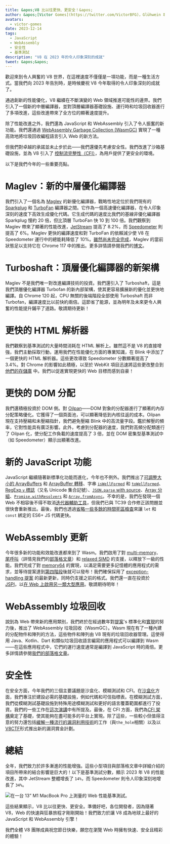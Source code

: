 ```yaml
---
title: &apos;V8 比以往更快、更安全！&apos;
author: &apos;[Victor Gomes](https://twitter.com/VictorBFG)，Glühwein 專家&apos;
avatars:
  - victor-gomes
date: 2023-12-14
tags:
  - JavaScript
  - WebAssembly
  - 安全性
  - 基準測試
description: "V8 在 2023 年的令人印象深刻的成就"
tweet: &apos;&apos;
---
```


歡迎來到令人興奮的 V8 世界，在這裡速度不僅僅是一項功能，而是一種生活方式。當我們向 2023 年告別時，是時候慶祝 V8 今年取得的令人印象深刻的成就了。

通過創新的性能優化，V8 繼續在不斷演變的 Web 領域推進可能性的邊界。我們引入了一個新的中層編譯器，並對頂層編譯器基礎設施、運行時和垃圾回收器進行了多項改進，這些改進帶來了全方位的顯著速度提升。

<!--truncate-->
除了性能改進之外，我們還為 JavaScript 和 WebAssembly 引入了令人振奮的新功能。我們還通過 [WebAssembly Garbage Collection (WasmGC)](https://v8.dev/blog/wasm-gc-porting) 實現了一種高效地將垃圾回收編程語言引入 Web 的新方法。

但我們對卓越的承諾並未止步於此——我們還優先考慮安全性。我們改進了沙箱基礎設施，並為 V8 引入了 [控制流完整性（CFI）](https://en.wikipedia.org/wiki/Control-flow_integrity)，為用戶提供了更安全的環境。

以下是我們今年的一些重要亮點。

# Maglev：新的中層優化編譯器

我們引入了一個名為 [Maglev](https://v8.dev/blog/maglev) 的新優化編譯器，戰略性地定位於我們現有的 [Sparkplug](https://v8.dev/blog/sparkplug) 和 [TurboFan](https://v8.dev/docs/turbofan) 編譯器之間。它作為一個高速優化編譯器，在令人印象深刻的速度下高效生成優化代碼。它生成代碼的速度比我們的基線非優化編譯器 Sparkplug 慢約 20 倍，但比頂層 TurboFan 快 10 到 100 倍。我們觀察到 Maglev 帶來了顯著的性能改進，[JetStream](https://browserbench.org/JetStream2.1/) 提高了 8.2%，而 [Speedometer](https://browserbench.org/Speedometer2.1/) 則提高了 6%。Maglev 更快的編譯速度和對 TurboFan 的依賴減少使 V8 在 Speedometer 運行中的總能耗降低了 10%。[雖然尚未完全完成](https://en.m.wikipedia.org/wiki/Full-employment_theorem)，Maglev 的當前狀態足以支持它在 Chrome 117 中的推出。更多詳情請參閱我們的[博文](https://v8.dev/blog/maglev)。

# Turboshaft：頂層優化編譯器的新架構

Maglev 不是我們唯一對改進編譯技術的投資。我們還引入了 Turboshaft，這是我們頂層優化編譯器 Turbofan 的新內部架構，使其更容易擴展新的優化並更快地編譯。自 Chrome 120 起，CPU 無關的後端階段全部使用 Turboshaft 而非 Turbofan，編譯速度比以前快約兩倍。這節省了能源，並為明年及未來更令人興奮的性能提升鋪平了道路。敬請期待更新！

# 更快的 HTML 解析器

我們觀察到基準測試的大量時間消耗在 HTML 解析上。雖然這不是 V8 的直接增強，我們主動採取行動，運用我們在性能優化方面的專業知識，在 Blink 中添加了一個更快的 HTML 解析器。這些更改導致 Speedometer 分數顯著提高了 3.4%。對 Chrome 的影響如此積極，以至於 WebKit 項目迅速將這些更改整合到 [他們的存儲庫](https://github.com/WebKit/WebKit/pull/9926) 中。我們以促進實現更快的 Web 目標而感到自豪！

# 更快的 DOM 分配

我們還積極投資於 DOM 側。對 [Oilpan](https://chromium.googlesource.com/v8/v8/+/main/include/cppgc/README.md)——DOM 對象的分配器進行了顯著的內存分配策略優化。它獲得了一個頁面池，可以顯著降低到內核往返的成本。Oilpan 現在支持壓縮和未壓縮指針，我們避免壓縮 Blink 中的高流量字段。鑑於解壓的頻率，它對性能具有廣泛影響。此外，考慮到分配器的速度，我們對高頻分配類進行了 Oilpan 化，使分配工作負載的速度提高了 3 倍，並在 DOM 密集型基準測試中（如 Speedometer）顯示出顯著改進。

# 新的 JavaScript 功能

JavaScript 繼續隨著新標準化功能而進化，今年也不例外。我們推出了[可調整大小的 ArrayBuffers](https://developer.mozilla.org/en-US/docs/Web/JavaScript/Reference/Global_Objects/ArrayBuffer#resizing_arraybuffers) 和 [ArrayBuffer 轉移](https://developer.mozilla.org/en-US/docs/Web/JavaScript/Reference/Global_Objects/ArrayBuffer/transfer)、字串 [`isWellFormed`](https://developer.mozilla.org/en-US/docs/Web/JavaScript/Reference/Global_Objects/String/isWellFormed) 和 [`toWellFormed`](https://developer.mozilla.org/en-US/docs/Web/JavaScript/Reference/Global_Objects/String/toWellFormed)、[RegExp `v` 標誌](https://v8.dev/features/regexp-v-flag)（又名 Unicode 集合記號）、[`JSON.parse` with source](https://github.com/tc39/proposal-json-parse-with-source)、[Array 分組](https://developer.mozilla.org/en-US/docs/Web/JavaScript/Reference/Global_Objects/Object/groupBy)、[`Promise.withResolvers`](https://developer.mozilla.org/en-US/docs/Web/JavaScript/Reference/Global_Objects/Promise/withResolvers) 和 [`Array.fromAsync`](https://developer.mozilla.org/en-US/docs/Web/JavaScript/Reference/Global_Objects/Array/fromAsync)。不幸的是，我們在發現一個 Web 不相容後不得不取消[迭代器輔助工具](https://github.com/tc39/proposal-iterator-helpers)，但我們已與 TC39 合作修正該問題並很快會重新推出。最後，我們也透過[省略一些多餘的時間死區檢查](https://docs.google.com/document/d/1klT7-tQpxtYbwhssRDKfUMEgm-NS3iUeMuApuRgZnAw/edit?usp=sharing)來讓 `let` 和 `const` 綁定的 ES6+ JS 代碼更快。

# WebAssembly 更新

今年很多新的功能和效能改進都來到了 Wasm。我們啟用了對 [multi-memory](https://github.com/WebAssembly/multi-memory)、[尾呼叫](https://github.com/WebAssembly/tail-call)（詳情見我們的[部落格文章](https://v8.dev/blog/wasm-tail-call)）和 [relaxed SIMD](https://github.com/WebAssembly/relaxed-simd) 的支援，以釋放下一級的性能。我們完成了對 [memory64](https://github.com/WebAssembly/memory64) 的實現，以滿足需要更多記憶體的應用程式的需求，並等待提案達到[第四階段](https://github.com/WebAssembly/memory64/issues/43)後就可以發布！我們確保採用了 [exception-handling 提案](https://github.com/WebAssembly/exception-handling) 的最新更新，同時仍支援之前的格式。我們還一直在投資於 [JSPI](https://v8.dev/blog/jspi)，以[在 Web 上啟用另一類大型應用](https://docs.google.com/document/d/16Us-pyte2-9DECJDfGm5tnUpfngJJOc8jbj54HMqE9Y/edit#bookmark=id.razn6wo5j2m)。敬請期待明年！

# WebAssembly 垃圾回收

說到為 Web 帶來新的應用類別，我們終於在經過數年對[提案](https://github.com/WebAssembly/gc/blob/main/proposals/gc/MVP.md)&apos;s 標準化和[實現](https://bugs.chromium.org/p/v8/issues/detail?id=7748)的努力後，推出了 WebAssembly 垃圾回收（WasmGC）。Wasm 現在有了一種內建的分配物件和陣列的方法，這些物件和陣列由 V8 現有的垃圾回收器管理。這使得用 Java、Kotlin、Dart 和類似垃圾回收語言編寫的應用程式可以編譯到 Wasm——在這些應用程式中，它們的運行速度通常是編譯到 JavaScript 時的兩倍。更多詳情請參閱[我們的部落格文章](https://v8.dev/blog/wasm-gc-porting)。

# 安全性

在安全方面，今年我們的三個主要議題是沙盒化、模糊測試和 CFI。在[沙盒化](https://docs.google.com/document/d/1FM4fQmIhEqPG8uGp5o9A-mnPB5BOeScZYpkHjo0KKA8/edit?usp=sharing)方面，我們專注於建設必需的基礎設施，例如代碼和可信指標表。在模糊測試方面，我們從模糊測試基礎設施到特殊用途模糊測試和更好的語言覆蓋範圍都進行了投資。我們的一些工作在[這次演講](https://www.youtube.com/watch?v=Yd9m7e9-pG0)中有所提及。最後，在 CFI 方面，我們為[CFI 架構](https://v8.dev/blog/control-flow-integrity)奠定了基礎，使其能夠在盡可能多的平台上實現。除了這些，一些較小但值得注意的努力還包括[緩解一種流行的漏洞利用技術](https://crbug.com/1445008)的工作（與`the_hole`相關）以及以 [V8CTF](https://github.com/google/security-research/blob/master/v8ctf/rules.md)形式推出新的漏洞賞金計劃。

# 總結

全年，我們致力於許多漸進的性能增強。這些小型項目與部落格文章中詳細介紹的項目所帶來的結合影響是巨大的！以下是基準測試分數，顯示 2023 年 V8 的性能改進，其中 JetStream 整體增長了 `14%`，而 Speedometer 則令人印象深刻地增長了 `34%`。

![在一台 13” M1 MacBook Pro 上測量的 Web 性能基準測試。](/_img/holiday-season-2023/scores.svg)

這些結果顯示，V8 比以往更快、更安全。準備好吧，各位開發者，因為隨著 V8，Web 的快速與狂暴旅程才剛剛開始！我們致力於讓 V8 成為地球上最好的 JavaScript 和 WebAssembly 引擎！

我們全體 V8 團隊成員祝您節日快樂，願您在瀏覽 Web 時擁有快速、安全且精彩的體驗！
